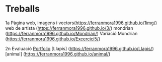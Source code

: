 # Treballs
1a Pàgina web,  imagens i vectors(https://ferranmora1996.github.io/1img/)
web de artista (https://ferranmora1996.github.io/3/)
mondrian (https://ferranmora1996.github.io/Mondrian/)
Variació Mondrian (https://ferranmora1996.github.io/Excercici5/)

2n Evaluació
[Portfolio](http://127.0.0.1:55806/index.html#contact)
[Llapis] (https://ferranmora1996.github.io/Llapis/)
[animal] (https://ferranmora1996.github.io/animal/)
